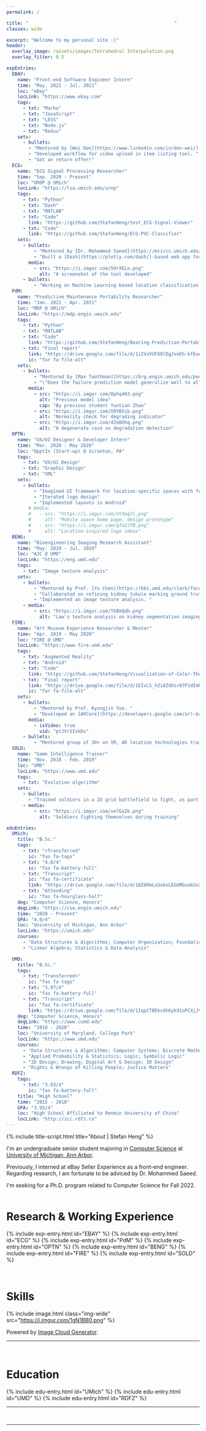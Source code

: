 ```yaml
---
permalink: /

title: "　　　　　　　　　　　　　　　　　　　　　　　　　　　　　　　　"
classes: wide

excerpt: "Welcome to my personal site :)"
header:
  overlay_image: /assets/images/Tetrahedral Interpolation.png
  overlay_filter: 0.5

expEntries:
  EBAY:
    name: "Front-end Software Engineer Intern"
    time: "May. 2021 - Jul. 2021"
    loc: "eBay"
    locLink: "https://www.ebay.com"
    tags:
      - txt: "Marko"
      - txt: "JavaScript"
      - txt: "LESS"
      - txt: "Node.js"
      - txt: "Redux"
    sets:
      - bullets:
        - "Mentored by [Wei Don](https://www.linkedin.com/in/don-wei/) and Srinivasan at Seller Experience team. "
        - "Developed workflow for video upload in item listing tool. "
        - "Got an return offer!"
  ECG:
    name: "ECG Signal Processing Researcher"
    time: "Sep. 2020 - Present"
    loc: "UROP @ UMich"
    locLink: "https://lsa.umich.edu/urop"
    tags:
      - txt: "Python"
      - txt: "Dash"
      - txt: "MATLAB"
      - txt: "Code"
        link: "https://github.com/StefanHeng/test_ECG-Signal-Viewer"
      - txt: "Code"
        link: "https://github.com/StefanHeng/ECG-PVC-Classifier"
    sets:
      - bullets:
          - "Mentored by [Dr. Mohammed Saeed](https://mcircc.umich.edu/members/mohammed-saeed-md-phd) at Michigan Medicine. "
          - "Built a [Dash](https://plotly.com/dash/)-based web app for viewing & annotating ECG signals. "
        media:
          - src: "https://i.imgur.com/59rXELo.png"
            alt: "A screenshot of the tool developed"
      - bullets:
          - "Working on Machine Learning based location classification of Premature Ventricular Contractions (PVC) exit sites. "
  PdM:
    name: "Predictive Maintenance Portability Researcher"
    time: "Jan. 2021 - Apr. 2021"
    loc: "MDP @ UMich"
    locLink: "https://mdp.engin.umich.edu"
    tags:
      - txt: "Python"
      - txt: "MATLAB"
      - txt: "Code"
        link: "https://github.com/StefanHeng/Bearing-Prediction-Portability"
      - txt: "Final report"
        link: "https://drive.google.com/file/d/1iIVxVUF88lDgJvoEh-kfEueUPisKlxVn/view?usp=sharing"
        ic: "far fa-file-alt"
    sets:
      - bullets:
          - "Mentored by [Max Toothman](https://brg.engin.umich.edu/people/) at [Barton Research Group](https://brg.engin.umich.edu). "
          - "\"Does the failure prediction model generalize well to all similar bearing systems?\" "
        media:
          - src: "https://i.imgur.com/8phq403.png"
            alt: "Previous model idea"
            cap: "By previous student Yuntian Zhao"
          - src: "https://i.imgur.com/X0YBXib.png"
            alt: "Normality check for degrading indicator"
          - src: "https://i.imgur.com/dZeBOhq.png"
            alt: "A degenerate case on degradation detection"
  OPTN:
    name: "UX/UI Designer & Developer Intern"
    time: "Mar. 2020 - May 2020"
    loc: "OpptIn (Start-up) @ Scranton, PA"
    tags:
      - txt: "UX/UI Design"
      - txt: "Graphic Design"
      - txt: "XML"
    sets:
      - bullets:
          - "Imagined UI framework for location-specific spaces with functional widgets"
          - "Iterated logo design"
          - "Implemented layouts in Android"
        # media:
        #   - src: "https://i.imgur.com/VtXeq7i.png"
        #     alt: "Mobile space home page, design prototype"
        #   - src: "https://i.imgur.com/qfo2JTN.png"
        #     alt: "Location-inspired logo ideas"
  BENG:
    name: "Bioengineering Imaging Research Assistant"
    time: "May. 2019 - Jul. 2019"
    loc: "AJC @ UMD"
    locLink: "https://eng.umd.edu"
    tags:
      - txt: "Image texture analysis"
    sets:
      - bullets:
          - "Mentored by Prof. [Yu Chen](https://bbi.umd.edu/clark/faculty/371/Yu-Chen) and Xi Qin. "
          - "Collaborated on refining kidney tubule marking ground truths. "
          - "Implemented an image texture analysis. "
      - media:
          - src: "https://i.imgur.com/TkBXQdh.png"
            alt: "Law's texture analysis on kidney segmentation imaging"
  FIRE:
    name: "Art Museum Experience Researcher & Mentor"
    time: "Apr. 2019 - May 2020"
    loc: "FIRE @ UMD"
    locLink: "https://www.fire.umd.edu"
    tags:
      - txt: "Augmented Reality"
      - txt: "Android"
      - txt: "Code"
        link: "https://github.com/StefanHeng/Visualization-of-Color-Theory-3.0"
      - txt: "Final report"
        link: "https://drive.google.com/file/d/1EIvLS_hZi8ZdOsr07P1dImNUmR-VRysp/view?usp=sharing"
        ic: "far fa-file-alt"
    sets:
      - bullets:
          - "Mentored by Prof. Kyungjin Yoo. "
          - "Developed an [ARCore](https://developers.google.com/ar)-based Android app that shows paintings in primary colors. "
        media:
          - isVideo: true
            vid: "ptJVrSIxkDs"
      - bullets:
          - "Mentored group of 30+ on VR, AR location technologies training and on research proposals. "
  SOLD:
    name: "Game Intelligence Trainer"
    time: "Nov. 2018 - Feb. 2019"
    loc: "UMD"
    locLink: "https://www.umd.edu"
    tags:
      - txt: "Evolution algorithm"
    sets:
      - bullets:
        - "Trained soldiers in a 2D grid battlefield to fight, as part of competition in a course taught by [Prof. Fawzi Emad](https://www.cs.umd.edu/people/fpe). "
      - media:
          - src: "https://i.imgur.com/ve7GaIb.png"
            alt: "Soldiers fighting themselves during training"

eduEntries:
  UMich:
    title: "B.Sc."
    tags:
      - txt: ">Transferred"
        ic: "fas fa-tags"
      - txt: "4.0/4"
        ic: "fas fa-battery-full"
      - txt: "Transcript"
        ic: "fas fa-certificate"
        link: "https://drive.google.com/file/d/18Z6RmLxUxkoLEGUMGuakUvX-WHzFTZuU/view?usp=sharing"
      - txt: "Attending"
        ic: "fas fa-hourglass-half"
    deg: "Computer Science, Honors"
    degLink: "https://cse.engin.umich.edu"
    time: "2020 - Present"
    GPA: "4.0/4"
    loc: "University of Michigan, Ann Arbor"
    locLink: "https://umich.edu"
    courses:
      - "Data Structures & Algorithms; Computer Organization; Foundation of Computer Science; Machine Learning; Artificial Intelligence; Conversational AI"
      - "Linear Algebra; Statistics & Data Analysis"

  UMD:
    title: "B.Sc."
    tags:
      - txt: "Transferred>"
        ic: "fas fa-tags"
      - txt: "3.97/4"
        ic: "fas fa-battery-full"
      - txt: "Transcript"
        ic: "fas fa-certificate"
        link: "https://drive.google.com/file/d/1IqpCTBEkcdhKyk91oPCXjJVoOFmAXcOi/view?usp=sharing"
    deg: "Computer Science, Honors"
    degLink: "https://www.cumd.edu"
    time: "2018 - 2020"
    loc: "University of Maryland, College Park"
    locLink: "https://www.umd.edu"
    courses:
      - "Data Structures & Algorithms; Computer Systems; Discrete Mathematics; Programming Languages; Algorithms"
      - "Applied Probability & Statistics; Logic; Symbolic Logic"
      - "2D Design; Drawing; Digital Art & Design; 3D Design"
      - "Rights & Wrongs of Killing People; Justice Matters"
  RDFZ:
    tags:
      - txt: "3.93/4"
        ic: "fas fa-battery-full"
    title: "High School"
    time: "2015 - 2018"
    GPA: "3.93/4"
    loc: "High School Affiliated to Renmin University of China"
    locLink: "http://icc.rdfz.cn"
---
```

{% include title-script.html title="About | Stefan Heng" %}

I'm an undergraduate senior student majoring in [Computer Science](https://cse.engin.umich.edu) at [University of Michigan, Ann Arbor](https://umich.edu).

Previously, I interned at eBay Seller Experience as a front-end engineer.
Regarding research, I am fortunate to be adviced by Dr. Mohammed Saeed.

I'm seeking for a Ph.D. program related to Computer Science for Fall 2022.
<br>
<br>


# Research & Working Experience

{% include exp-entry.html id="EBAY" %}
{% include exp-entry.html id="ECG" %}
{% include exp-entry.html id="PdM" %}
{% include exp-entry.html id="OPTN" %}
{% include exp-entry.html id="BENG" %}
{% include exp-entry.html id="FIRE" %}
{% include exp-entry.html id="SOLD" %}

<br>


# Skills

{% include image.html class="img-wide" src="https://i.imgur.com/1gN1BB0.png" %}

Powered by [Image Cloud Generator](https://github.com/StefanHeng/Image-Cloud-Generator).

<hr>
<br>


# Education

{% include edu-entry.html id="UMich" %}
{% include edu-entry.html id="UMD" %}
{% include edu-entry.html id="RDFZ" %}

<hr>
<br>


<a href="/StefanHeng">
  <i class="fas fa-feather-alt"></i>
</a>

<hr>
<br>
